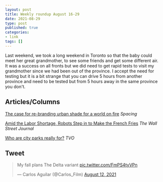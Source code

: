 ```yaml
---
layout: post
title: Weekly roundup August 16-29
date: 2021-08-29
type: post
published: true
categories:
- link
tags: []
---
```


Last weekend, we took a long weekend in Toronto so that the baby could meet her great grandmother, to see some friends and get some different air. It was a success on all fronts but we did need to get rapid tests to visit my grandmother since we had been out of the province. I accept the need for testing but it is a bit strange that you can drive 5 hours from another province and need to be tested but from 5 hours away in the same province you don't.

## Articles/Columns

[The case for re-branding urban shade for a world on fire](http://spacing.ca/toronto/2021/08/10/lorinc-the-case-for-re-branding-urban-shade-for-a-world-on-fire/ "LORINC: The case for re-branding urban shade for a world on fire") *Spacing*

[Amid the Labor Shortage, Robots Step in to Make the French Fries](https://www.wsj.com/articles/restaurant-robots-kitchen-labor-shortage-11628290623 "Amid the Labor Shortage, Robots Step in to Make the French Fries. By Christopher Mims") *The Wall Street Journal*

[Who are city parks really for?](https://www.tvo.org/article/who-are-city-parks-really-for "Who are city parks really for? By Michael Rancic") *TVO*

## Tweet

<blockquote class="twitter-tweet" data-dnt="true"><p lang="en" dir="ltr">My fall plans The Delta variant <a href="https://t.co/FmPS4tyVPn">pic.twitter.com/FmPS4tyVPn</a></p>&mdash; Carlos Aguilar (@Carlos_Film) <a href="https://twitter.com/Carlos_Film/status/1425609371958988805?ref_src=twsrc%5Etfw">August 12, 2021</a></blockquote> <script async src="https://platform.twitter.com/widgets.js" charset="utf-8"></script>
